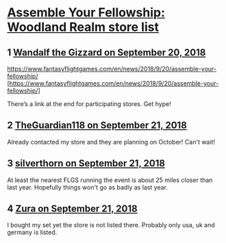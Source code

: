 # [Assemble Your Fellowship:  Woodland Realm store list](https://community.fantasyflightgames.com/topic/283121-assemble-your-fellowship-woodland-realm-store-list/)

## 1 [Wandalf the Gizzard on September 20, 2018](https://community.fantasyflightgames.com/topic/283121-assemble-your-fellowship-woodland-realm-store-list/?do=findComment&comment=3478165)

https://www.fantasyflightgames.com/en/news/2018/9/20/assemble-your-fellowship/ [https://www.fantasyflightgames.com/en/news/2018/9/20/assemble-your-fellowship/]

There’s a link at the end for participating stores. Get hype!

## 2 [TheGuardian118 on September 21, 2018](https://community.fantasyflightgames.com/topic/283121-assemble-your-fellowship-woodland-realm-store-list/?do=findComment&comment=3478751)

Already contacted my store and they are planning on October! Can't wait!

## 3 [silverthorn on September 21, 2018](https://community.fantasyflightgames.com/topic/283121-assemble-your-fellowship-woodland-realm-store-list/?do=findComment&comment=3478985)

At least the nearest FLGS running the event is about 25 miles closer than last year. Hopefully things won't go as badly as last year.

## 4 [Zura on September 21, 2018](https://community.fantasyflightgames.com/topic/283121-assemble-your-fellowship-woodland-realm-store-list/?do=findComment&comment=3479358)

I bought my set yet the store is not listed there. Probably only usa, uk and germany is listed.

